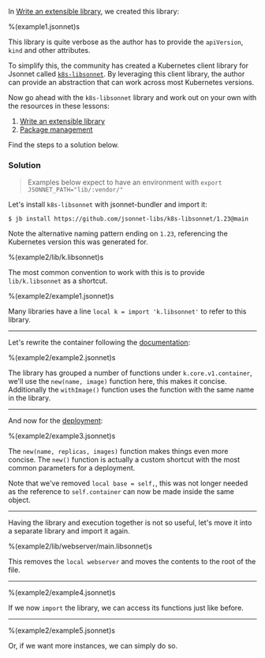 In [Write an extensible library](lesson1.md), we created this library:

%(example1.jsonnet)s

This library is quite verbose as the author has to provide the `apiVersion`, `kind` and
other attributes.

To simplify this, the community has created a Kubernetes client library for Jsonnet called
[`k8s-libsonnet`](https://github.com/jsonnet-libs/k8s-libsonnet). By leveraging this
client library, the author can provide an abstraction that can work across most Kubernetes
versions.

Now go ahead with the `k8s-libsonnet` library and work out on your own with the resources
in these lessons:

1. [Write an extensible library](lesson1.md)
1. [Package management](lesson2.md)

Find the steps to a solution below.

### Solution

> Examples below expect to have an environment with `export JSONNET_PATH="lib/:vendor/"`

Let's install `k8s-libsonnet` with jsonnet-bundler and import it:

`$ jb install https://github.com/jsonnet-libs/k8s-libsonnet/1.23@main`

Note the alternative naming pattern ending on `1.23`, referencing the Kubernetes version
this was generated for.

%(example2/lib/k.libsonnet)s

The most common convention to work with this is to provide `lib/k.libsonnet` as
a shortcut.

%(example2/example1.jsonnet)s

Many libraries have a line `local k = import 'k.libsonnet'` to refer to this
library.

---

Let's rewrite the container following the
[documentation](https://jsonnet-libs.github.io/k8s-libsonnet/1.23/core/v1/container/):

%(example2/example2.jsonnet)s

The library has grouped a number of functions under `k.core.v1.container`, we'll use the
`new(name, image)` function here, this makes it concise. Additionally the `withImage()` function uses the function with the same name in the library.

---

And now for the [deployment](https://jsonnet-libs.github.io/k8s-libsonnet/1.23/apps/v1/deployment/):

%(example2/example3.jsonnet)s

The `new(name, replicas, images)` function makes things even more concise. The `new()`
function is actually a custom shortcut with the most common parameters for a deployment.

Note that we've removed `local base = self,`, this was not longer needed as the reference
to `self.container` can now be made inside the same object.

---

Having the library and execution together is not so useful, let's move it into a separate
library and import it again.

%(example2/lib/webserver/main.libsonnet)s

This removes the `local webserver` and moves the contents to the root of the file.

---

%(example2/example4.jsonnet)s

If we now `import` the library, we can access its functions just like before.

---

%(example2/example5.jsonnet)s

Or, if we want more instances, we can simply do so.
